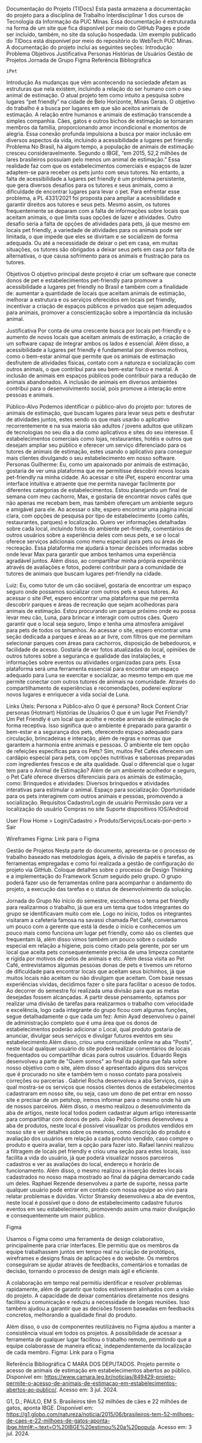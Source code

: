 Documentação do Projeto (TIDocs)
Esta pasta armazena a documentação do projeto para a disciplina de Trabalho Interdisciplinar 1 dos cursos de Tecnologia da Informação da PUC Minas. Essa documentação é estruturada na forma de um site que fica disponível por meio do GitHub Pages e pode ser incluído, também, no site da solução hospedada. Um exemplo publicado do TIDocs está disponível por meio do repositório do WebTech PUC Minas.
A documentação do projeto inclui as seguintes seções:
Introdução
Problema
Objetivos
Justificativa
Personas
Histórias de Usuários
Gestão de Projetos
Jornada de Grupo
Figma
Referência Bibliográfica


	iPet
Introdução
As mudanças que vêm acontecendo na sociedade afetam as estruturas que nela existem, incluindo a relação do ser humano com o seu animal de estimação. O atual projeto tem como intuito a pesquisa sobre lugares “pet friendly” na cidade de Belo Horizonte, Minas Gerais. O objetivo do trabalho é a busca por lugares em que são aceitos animais de estimação. A relação entre humanos e animais de estimação transcende a simples companhia. Cães, gatos e outros bichos de estimação se tornaram membros da família, proporcionando amor incondicional e momentos de alegria. Essa conexão profunda impulsiona a busca por maior inclusão em diversos aspectos da vida, incluindo a acessibilidade a lugares pet friendly.
Problema
No Brasil, há algum tempo, a população de animais de estimação cresceu consideravelmente. Segundo o IBGE, “em 2015, 52,2 milhões de lares brasileiros possuíam pelo menos um animal de estimação.” Essa realidade faz com que os estabelecimentos comerciais e espaços de lazer adaptem-se para receber os pets junto com seus tutores. No entanto, a falta de acessibilidade a lugares pet friendly é um problema persistente, que gera diversos desafios para os tutores e seus animais, como a dificuldade de encontrar lugares para levar o pet. Para enfrentar esse problema, a PL 4331/2021 foi proposta para ampliar a acessibilidade e garantir direitos aos tutores e seus pets. Mesmo assim, os tutores frequentemente se deparam com a falta de informações sobre locais que aceitam animais, o que limita suas opções de lazer e atividades. Outro desafio seria a falta de opções de atividades para pets, já que mesmo em locais pet friendly, a variedade de atividades para os animais pode ser limitada, o que impede que eles se divirtam e se socializem de forma adequada. Ou até a necessidade de deixar o pet em casa, em muitas situações, os tutores são obrigados a deixar seus pets em casa por falta de alternativas, o que causa sofrimento para os animais e frustração para os tutores.

Objetivos
O objetivo principal deste projeto é criar um software que conecte donos de pet e estabelecimentos pet-friendly para promover a acessibilidade a lugares pet friendly no Brasil e também com a finalidade de: aumentar a quantidade de locais que aceitam animais de estimação, melhorar a estrutura e os serviços oferecidos em locais pet friendly, incentivar a criação de espaços públicos e privados que sejam adequados para animais, promover a conscientização sobre a importância da inclusão animal.

Justificativa
Por conta de uma crescente busca por locais pet-friendly e o aumento de novos locais que aceitam animais de estimação, a criação de um software capaz de integrar ambos os lados é essencial. Além disso, a acessibilidade a lugares pet friendly é fundamental por diversos motivos, como o bem-estar animal que permite que os animais de estimação desfrutem de atividades físicas, contato com a natureza e socialização com outros animais, o que contribui para seu bem-estar físico e mental. A inclusão de animais em espaços públicos pode contribuir para a redução de animais abandonados. A inclusão de animais em diversos ambientes contribui para o desenvolvimento social, pois promove a interação entre pessoas e animais.

Público-Alvo
Podemos identificar o público-alvo do projeto por: tutores de animais de estimação, que buscam lugares para levar seus pets e desfrutar de atividades juntos, estes sendo os que mais usarão o aplicativo recorrentemente e na sua maioria são adultos / jovens adultos que utilizam de tecnologias no seu dia a dia como aplicativos e sites do seu interesse. E estabelecimentos comerciais como lojas, restaurantes, hotéis e outros que desejam ampliar seu público e oferecer um serviço diferenciado para os tutores de animais de estimação, estes usando o aplicativo para conseguir mais clientes divulgando o seu estabelecimento em nosso software.
Personas
Guilherme:
Eu, como um apaixonado por animais de estimação, gostaria de ver uma plataforma que me permitisse descobrir novos locais pet-friendly na minha cidade. Ao acessar o site iPet, espero encontrar uma interface intuitiva e atraente que me permita navegar facilmente por diferentes categorias de estabelecimentos.
Estou planejando um final de semana com meu cachorro, Max, e gostaria de encontrar novos cafés que não apenas me recebam bem, mas também ofereçam um ambiente seguro e amigável para ele.
Ao acessar o site, espero encontrar uma página inicial clara, com opções de pesquisa por tipo de estabelecimento (como cafés, restaurantes, parques) e localização. Quero ver informações detalhadas sobre cada local, incluindo fotos do ambiente pet-friendly, comentários de outros usuários sobre a experiência deles com seus pets, e se o local oferece serviços adicionais como menu especial para pets ou áreas de recreação.
Essa plataforma me ajudará a tomar decisões informadas sobre onde levar Max para garantir que ambos tenhamos uma experiência agradável juntos. Além disso, ao compartilhar minha própria experiência através de avaliações e fotos, poderei contribuir para a comunidade de tutores de animais que buscam lugares pet-friendly na cidade.

Luiz:
Eu, como tutor de um cão sociável, gostaria de encontrar um espaço seguro onde possamos socializar com outros pets e seus tutores. Ao acessar o site iPet, espero encontrar uma plataforma que me permita descobrir parques e áreas de recreação que sejam acolhedoras para animais de estimação.
Estou procurando um parque próximo onde eu possa levar meu cão, Luna, para brincar e interagir com outros cães. Quero garantir que o local seja seguro, limpo e tenha uma atmosfera amigável para pets de todos os tamanhos.
Ao acessar o site, espero encontrar uma seção dedicada a parques e áreas ao ar livre, com filtros que me permitam selecionar parques com áreas para cachorros, disposição de bebedouros, e facilidade de acesso. Gostaria de ver fotos atualizadas do local, opiniões de outros tutores sobre a segurança e qualidade das instalações, e informações sobre eventos ou atividades organizadas para pets.
Essa plataforma será uma ferramenta essencial para encontrar um espaço adequado para Luna se exercitar e socializar, ao mesmo tempo em que me permite conectar com outros tutores de animais na comunidade. Através do compartilhamento de experiências e recomendações, poderei explorar novos lugares e enriquecer a vida social de Luna.


Links Úteis:
Persona x Público-alvo
O que é persona?
Rock Content
Criar personas (Hotmart)
Histórias de Usuários
O que é um lugar Pet Friendly?
Um Pet Friendly é um local que acolhe e recebe animais de estimação de forma receptiva. Isso significa que o ambiente é preparado para garantir o bem-estar e a segurança dos pets, oferecendo espaço adequado para circulação, brincadeiras e interação, além de regras e normas que garantem a harmonia entre animais e pessoas.
O ambiente ele tem opção de refeições específicas para os Pets?
Sim, muitos Pet Cafés oferecem um cardápio especial para pets, com opções nutritivas e saborosas preparadas com ingredientes frescos e de alta qualidade.
Qual o diferencial que o lugar tem para o Animal de Estimação?
Além de um ambiente acolhedor e seguro, o Pet Café oferece diversos diferenciais para os animais de estimação, como:
Brinquedos e atividades: Diversos brinquedos e atividades interativas para estimular o animal.
Espaço para socialização: Oportunidade para os pets interagirem com outros animais e pessoas, promovendo a socialização.
Requisitos
Cadastro/Login de usuário
Permissão para ver a localização do usuário
Compras no site
Suporte dispositivos IOS/Android

User Flow
Home > Login/Cadastro > Produto/Serviços/Locais-por-perto > Sair

Wireframes
Figma: Link para o Figma

Gestão de Projetos
Nesta parte do documento, apresenta-se o processo de trabalho baseado nas metodologias ágeis, a divisão de papéis e tarefas, as ferramentas empregadas e como foi realizada a gestão de configuração do projeto via GitHub. Coloque detalhes sobre o processo de Design Thinking e a implementação do Framework Scrum seguido pelo grupo. O grupo poderá fazer uso de ferramentas online para acompanhar o andamento do projeto, a execução das tarefas e o status de desenvolvimento da solução.

Jornada do Grupo
No início do semestre, escolhemos o tema pet friendly para realizarmos o trabalho, já que era um tema que todos integrantes do grupo se identificavam muito com ele. Logo no início, todos os integrantes visitaram a cafeteria famosa na savassi chamada Pet Café, conversamos um pouco com a gerente que está lá desde o início e conhecemos um pouco mais como funciona um lugar pet friendly, como são os clientes que frequentam lá, além disso vimos também um pouco sobre o cuidado especial em relação a higiene, pois como citado pela gerente, por ser um local que aceita pets consequentemente precisa de uma limpeza constante e rígida por motivos de pelos de animais e etc. Além dessa visita ao Pet Café, entrevistamos algumas pessoas donas de pets e tivemos um retorno de dificuldade para encontrar locais que aceitam seus bichinhos, já que muitos locais não aceitam ou não divulgam que aceitam. Com base nessas experiências vividas, decidimos fazer o site para facilitar o acesso de todos. 
Ao decorrer do semestre foi realizada uma divisão para que as metas desejadas fossem alcançadas. A partir desse pensamento, optamos por realizar uma divisão de tarefas para realizarmos o trabalho com velocidade e excelência, logo cada integrante do grupo ficou com algumas funções, segue detalhadamente o que cada um fez: Amin Ayad desenvolveu o painel de administração completo que é uma área que os donos de estabelecimentos poderão adicionar o Local, qual produto gostaria de anunciar, divulgar seus serviços e divulgar futuros eventos em seu estabelecimento.Além disso, criou uma comunidade online na aba "Posts", neste local qualquer usuário do site poderá realizar comentários de locais frequentados ou compartilhar dicas para outros usuários. Eduardo Regis desenvolveu a parte de "Quem somos" ao final da página que fala sobre nosso objetivo com o site, além disso é apresentado alguns dos serviços que é procurado no site e também tem o nosso contato para possíveis correções ou parcerias . Gabriel Rocha desenvolveu a aba Serviços, cujo a qual mostra-se os serviços que nossos clientes donos de estabelecimentos cadastraram em nosso site, ou seja, caso um dono de pet entrar em nosso site e precisar de um petshop, iremos informar para o mesmo onde há um de nossos parceiros. Além disso, o mesmo realizou o desenvolvimento da aba de artigos, neste local todos podem cadastrar algum artigo interessante para compartilhar com donos de pets. João Pedro Gomes desenvolveu a aba de produtos, neste local é possível visualizar os produtos vendidos em nosso site e ver detalhes sobre os mesmos, como descrição do produto e avaliação dos usuários em relação a cada produto vendido, caso compre o produto e queira avaliar, tem a opção para fazer isto. Rafael Iannini realizou a filtragem de locais pet friendly e criou uma seção para estes locais, isso facilita a vida do usuário, já que poderá visualizar nossos parceiros cadastros e ver as avaliações do local, endereço e horário de funcionamento. Além disso, o mesmo realizou a inserção destes locais cadastrados no nosso mapa mostrado ao final da página demarcando cada um deles. Raphael Rezende desenvolveu a parte de suporte, nessa parte qualquer usuário pode entrar em contato com nossa equipe ao vivo para relatar problemas e dúvidas. Victor Stransky desenvolveu a aba de eventos, neste local é possível que o dono de estabelecimento cadastre futuros eventos em seu estabelecimento, promovendo assim uma maior divulgação e consequentemente um maior público.


Figma

Usamos o Figma como uma ferramenta de design colaborativo, principalmente para criar interfaces. Ele permitiu que os membros da equipe trabalhassem juntos em tempo real na criação de protótipos, wireframes e designs finais de aplicações e do website. Os membros conseguiram se ajudar através de feedbacks, comentários e tomadas de decisão, tornando o processo de design mais ágil e eficiente.

A colaboração em tempo real permitiu identificar e resolver problemas rapidamente, além de garantir que todos estivessem alinhados com a visão do projeto. A capacidade de deixar comentários diretamente nos designs facilitou a comunicação e reduziu a necessidade de longas reuniões. Isso também ajudou a garantir que as decisões fossem baseadas em feedbacks concretos, melhorando a qualidade final do produto.

Além disso, o uso de componentes reutilizáveis no Figma ajudou a manter a consistência visual em todos os projetos. A possibilidade de acessar a ferramenta de qualquer lugar facilitou o trabalho remoto, permitindo que a equipe colaborasse de maneira eficaz, independentemente da localização de cada membro. 
Figma: Link para o Figma

Referência Bibliográfica
C MARA DOS DEPUTADOS. Projeto permite o acesso de animais de estimação em estabelecimentos abertos ao público. Disponível em: https://www.camara.leg.br/noticias/849429-projeto-permite-o-acesso-de-animais-de-estimacao-em-estabelecimentos-abertos-ao-publico/. Acesso em: 3 jul. 2024.


G1, D.; PAULO, EM S. Brasileiros têm 52 milhões de cães e 22 milhões de gatos, aponta IBGE. Disponível em: <https://g1.globo.com/natureza/noticia/2015/06/brasileiros-tem-52-milhoes-de-caes-e-22-milhoes-de-gatos-aponta-ibge.html#:~:text=O%20IBGE%20estimou%20a%20popula>. Acesso em: 3 jul. 2024.
‌




